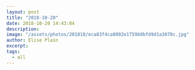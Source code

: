```yaml
---
layout: post
title: "2018-10-20"
date: 2018-10-20 14:43:04
description: 
image: "/assets/photos/201810/eca83f4ca0092e1759b9bfd9d1a3070c.jpg"
author: Elise Plain
excerpt: 
tags: 
  - all
---
```



<p></p>
